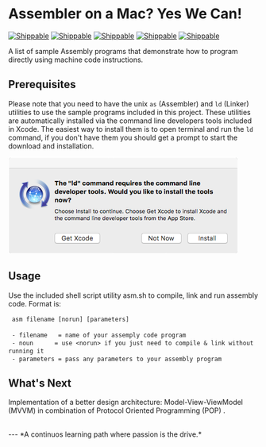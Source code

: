 # Assembler on a Mac? Yes We Can!

[![Shippable](https://img.shields.io/badge/platform-OSX-lightgrey.svg)]()
[![Shippable](https://img.shields.io/badge/language-asm-orange.svg)]()
[![Shippable](https://img.shields.io/badge/build-passing-green.svg)]()
[![Shippable](https://img.shields.io/badge/tests-passing-green.svg)]()
[![Shippable](https://img.shields.io/badge/license-apache%202.0-blue.svg)]()

A list of sample Assembly programs that demonstrate how to program directly using machine code instructions.

## Prerequisites
Please note that you need to have the unix `as` (Assembler) and `ld` (Linker) utilities to use the sample programs included in this project. These utilities are automatically installed via the command line developers tools included in Xcode. The easiest way to install them is to  open terminal and run the `ld` command, if you don't have them you should get a prompt to start the download and installation.

<img src="images\InstallTools.png" alt="Install Tools">

## Usage

Use the included shell script utility asm.sh to compile, link and run assembly code. Format is:

     asm filename [norun] [parameters]
    
     - filename   = name of your assemply code program
     - noun      = use <norun> if you just need to compile & link without running it
     - parameters = pass any parameters to your assembly program


## What's Next
Implementation of a better design architecture: Model-View-ViewModel (MVVM) in combination of Protocol Oriented Programming (POP) .

<BR>    
---
*A continuos learning path where passion is the drive.*
